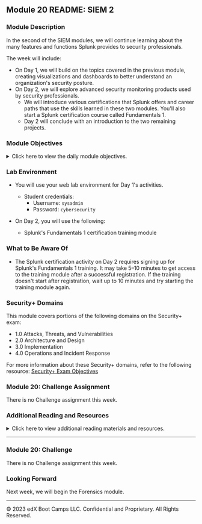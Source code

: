 ## Module 20 README: SIEM 2

### Module Description

In the second of the SIEM modules, we will continue learning about the many features and functions Splunk provides to security professionals.

The week will include: 

- On Day 1, we will build on the topics covered in the previous module, creating visualizations and dashboards to better understand an organization's security posture.
- On Day 2, we will explore advanced security monitoring products used by security professionals.
  - We will introduce various certifications that Splunk offers and career paths that use the skills learned in these two modules. You'll also start a Splunk certification course called Fundamentals 1.
  - Day 2 will conclude with an introduction to the two remaining projects.


### Module Objectives 

<details>
    <summary>Click here to view the daily module objectives.</summary>

  <br>

- **Day 1:** Splunk Dashboards and Visualizations

  - Create visualizations of single- and multiple-value searches. 

  - Use the `geostats` and `iplocation` commands to add location-based visualizations to searches. 

  - Combine multiple visualizations in a single dashboard. 

  - Modify dashboards with time range input and drilldown capabilities.
- **Day 2:** Advanced Security Monitoring Tools


  - Differentiate between various advanced security monitoring solutions, such as SOARs, UBAs, and UEBAs, and determine which is appropriate for specific security situations.

  - Work towards a Splunk certification with the Splunk Fundamentals program. 
  - Get acquainted with the two remaining projects.

</details>


### Lab Environment

- You will use your web lab environment for Day 1's activities. 

  - Student credentials:
    - Username: `sysadmin`
    - Password: `cybersecurity`
  
 - On Day 2, you will use the following:  

   - Splunk's Fundamentals 1 certification training module 


### What to Be Aware Of


- The Splunk certification activity on Day 2 requires signing up for Splunk's Fundamentals 1 training. It may take 5&ndash;10 minutes to get access to the training module after a successful registration. If the training doesn't start after registration, wait up to 10 minutes and try starting the training module again.

### Security+ Domains

This module covers portions of the following domains on the Security+ exam:

- 1.0 Attacks, Threats, and Vulnerabilities 
- 2.0 Architecture and Design 
- 3.0 Implementation
- 4.0 Operations and Incident Response 

For more information about these Security+ domains, refer to the following resource: [Security+ Exam Objectives](https://comptiacdn.azureedge.net/webcontent/docs/default-source/exam-objectives/comptia-security-sy0-601-exam-objectives-(2-0).pdf?sfvrsn=8c5889ff_2)

### Module 20: Challenge Assignment

There is no Challenge assignment this week. 

### Additional Reading and Resources

<details> 
<summary> Click here to view additional reading materials and resources. </summary>
</br>

These are provided as optional, recommended resources to supplement the concepts covered in this module.


- **Day 1 Resources**

  - [Splunk: Visualization reference](https://docs.splunk.com/Documentation/Splunk/8.0.6/Viz/Visualizationreference)
  - [Splunk: Dashboard tutorial](https://docs.splunk.com/Documentation/Splunk/8.0.6/SearchTutorial/Aboutdashboards)

- **Day 2 Resources**

  - [Splunk: Enterprise Security software](https://www.splunk.com/en_us/software/enterprise-security.html)
  - [Splunk: Training and certification](https://www.splunk.com/en_us/training.html)


</details>

---

### Module 20: Challenge

There is no Challenge assignment this week.

### Looking Forward 

Next week, we will begin the Forensics module.

---


&copy; 2023 edX Boot Camps LLC. Confidential and Proprietary. All Rights Reserved.    
